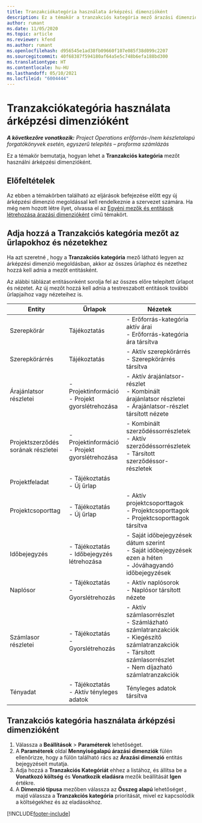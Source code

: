 ```yaml
---
title: Tranzakciókategória használata árképzési dimenzióként
description: Ez a témakör a tranzakciós kategória mező árazási dimenzióként való használatáról nyújt tájékoztatást.
author: rumant
ms.date: 11/05/2020
ms.topic: article
ms.reviewer: kfend
ms.author: rumant
ms.openlocfilehash: d956545e1ad38fb09660f107e085f38d099c2207
ms.sourcegitcommit: 40f68387f594180af64a5e5c748b6efa188bd300
ms.translationtype: HT
ms.contentlocale: hu-HU
ms.lasthandoff: 05/10/2021
ms.locfileid: "6004444"
---
```

# <a name="use-transaction-category-as-a-pricing-dimension"></a>Tranzakciókategória használata árképzési dimenzióként


_**A következőre vonatkozik:** Project Operations erőforrás-/nem készletalapú forgatókönyvek esetén, egyszerű telepítés – proforma számlázás_


Ez a témakör bemutatja, hogyan lehet a **Tranzakciós kategória** mezőt használni árképzési dimenzióként. 

## <a name="prerequisites"></a>Előfeltételek
Az ebben a témakörben található az eljárások befejezése előtt egy új árképzési dimenzió megoldással kell rendelkeznie a szervezet számára. Ha még nem hozott létre ilyet, olvassa el az [Egyéni mezők és entitások létrehozása árazási dimenzióként](create-custom-fields-entities-pricing-dimensions.md) című témakört.

## <a name="add-the-transaction-category-field-to-forms-and-views"></a>Adja hozzá a Tranzakciós kategória mezőt az űrlapokhoz és nézetekhez
Ha azt szeretné , hogy a **Tranzakciós kategória** mező látható legyen az árképzési dimenzió megoldásban, akkor az összes űrlaphoz és nézethez hozzá kell adnia a mezőt entitásként.

Az alábbi táblázat entitásonként sorolja fel az összes előre telepített űrlapot és nézetet. Az új mezőt hozzá kell adnia a testreszabott entitások további űrlapjaihoz vagy nézeteihez is.

|  Entity        | Űrlapok     |Nézetek        |
| ------------------------------|---------------------------------|----------------------------------|
|  Szerepkörár| Tájékoztatás |- Erőforrás-kategória aktív árai<br> - Erőforrás-kategória ára társítva |
|  Szerepkörárrés| Tájékoztatás|- Aktív szerepkörárrés<br>- Szerepkörárrés társítva |
|  Árajánlatsor részletei|- Projektinformáció<br>- Projekt gyorslétrehozása| - Aktív árajánlatsor-részlet<br>- Kombinált árajánlatsor részletei<br>- Árajánlatsor-részlet társított nézete |
|  Projektszerződés sorának részletei|- Projektinformáció<br>- Projekt gyorslétrehozása|- Kombinált szerződéssorrészletek<br>- Aktív szerződéssorrészletek<br>- Társított szerződéssor-részletek |
|  Projektfeladat|- Tájékoztatás<br>- Új űrlap| &nbsp; |
|  Projektcsoporttag|- Tájékoztatás<br>- Új űrlap|- Aktív projektcsoporttagok<br>- Projektcsoporttagok<br>- Projektcsoporttagok társítva |
|  Időbejegyzés|- Tájékoztatás<br>- Időbejegyzés létrehozása|- Saját időbejegyzések dátum szerint<br>- Saját időbejegyzések ezen a héten<br>- Jóváhagyandó időbejegyzések|
|  Naplósor|- Tájékoztatás<br>- Gyorslétrehozás|- Aktív naplósorok<br>- Naplósor társított nézete|
|  Számlasor részletei|- Tájékoztatás<br>- Gyorslétrehozás|- Aktív számlasorrészlet<br>- Számlázható számlatranzakciók<br>- Kiegészítő számlatranzakciók<br>- Társított számlasorrészlet <br>- Nem díjazható számlatranzakciók|
|  Tényadat|- Tájékoztatás<br>- Aktív tényleges adatok| Tényleges adatok társítva |

## <a name="set-up-the-transaction-category-field-as-a-pricing-dimension"></a>Tranzakciós kategória használata árképzési dimenzióként

1. Válassza a **Beállítások** > **Paraméterek** lehetőséget. 
2. A **Paraméterek** oldal **Mennyiségalapú árazási dimenziók** fülén ellenőrizze, hogy a fülön található rács az **Árazási dimenzió** entitás bejegyzéseit mutatja.
3. Adja hozzá a **Tranzakciós Kategóriát** ehhez a listához, és állítsa be a **Vonatkozó költség** és **Vonatkozik eladásra** mezők beállítását **Igen** értékre.
4. A **Dimenzió típusa** mezőben válassza az **Összeg alapú** lehetőséget , majd válassza a **Tranzakciós kategória** prioritását, mivel ez kapcsolódik a költségekhez és az eladásokhoz.


[!INCLUDE[footer-include](../includes/footer-banner.md)]